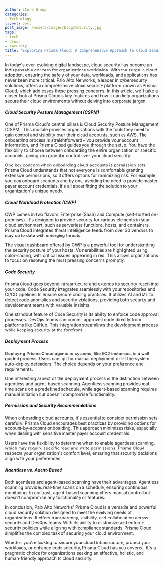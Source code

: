 ```yaml
---
author: zCore Group
categories:
- Technology
layout: post
post_image: /assets/images/blog/security.jpg
tags:
- tech
- cloud
- security
title: "Exploring Prisma Cloud: A Comprehensive Approach to Cloud Security"
---
```


In today's ever-evolving digital landscape, cloud security has become an indispensable concern for organizations worldwide. With the surge in cloud adoption, ensuring the safety of your data, workloads, and applications has never been more critical. Palo Alto Networks, a leader in cybersecurity solutions, offers a comprehensive cloud security platform known as Prisma Cloud, which addresses these pressing concerns. In this article, we'll take a closer look at Prisma Cloud's key features and how it can help organizations secure their cloud environments without delving into corporate jargon.

##### Cloud Security Posture Management (CSPM)
One of Prisma Cloud's central pillars is Cloud Security Posture Management (CSPM). This module provides organizations with the tools they need to gain control and visibility over their cloud accounts, such as AWS. The onboarding process is straightforward – you provide your account information, and Prisma Cloud guides you through the setup. You have the flexibility to choose between onboarding the entire organization or specific accounts, giving you granular control over your cloud security.

One key concern when onboarding cloud accounts is permission sets. Prisma Cloud understands that not everyone is comfortable granting extensive permissions, so it offers options for minimizing risk. For example, you can onboard accounts one by one, avoiding the need to provide master payer account credentials. It's all about fitting the solution to your organization's unique needs.

##### Cloud Workload Protection (CWP)
CWP comes in two flavors: Enterprise (SaaS) and Compute (self-hosted on-premises). It's designed to provide security for various elements in your cloud environment, such as serverless functions, hosts, and containers. Prisma Cloud integrates threat intelligence feeds from over 30 vendors to stay up to date with emerging threats.

The visual dashboard offered by CWP is a powerful tool for understanding the security posture of your hosts. Vulnerabilities are highlighted using color-coding, with critical issues appearing in red. This allows organizations to focus on resolving the most pressing concerns promptly.

##### Code Security
Prisma Cloud goes beyond infrastructure and extends its security reach into your code. Code Security integrates seamlessly with your repositories and CI/CD pipelines to ensure secure coding practices. It utilizes AI and ML to detect code anomalies and security violations, providing both security and development teams with valuable insights.

One standout feature of Code Security is its ability to enforce code approval processes. DevOps teams can commit approved code directly from platforms like GitHub. This integration streamlines the development process while keeping security at the forefront.

##### Deployment Process
Deploying Prisma Cloud agents to systems, like EC2 instances, is a well-guided process. Users can opt for manual deployment or let the system auto-deploy defenders. The choice depends on your preference and requirements.

One interesting aspect of the deployment process is the distinction between agentless and agent-based scanning. Agentless scanning provides real-time scans on a predefined schedule, while agent-based scanning requires manual initiation but doesn't compromise functionality.

##### Permission and Security Recommendations
When onboarding cloud accounts, it's essential to consider permission sets carefully. Prisma Cloud encourages best practices by providing options for account-by-account onboarding. This approach minimizes risks, especially when dealing with sensitive master payer account credentials.

Users have the flexibility to determine when to enable agentless scanning, which may require specific read and write permissions. Prisma Cloud respects your organization's comfort level, ensuring that security decisions align with your preferences.

##### Agentless vs. Agent-Based
Both agentless and agent-based scanning have their advantages. Agentless scanning provides real-time scans on a schedule, ensuring continuous monitoring. In contrast, agent-based scanning offers manual control but doesn't compromise any functionality or features.

In conclusion, Palo Alto Networks' Prisma Cloud is a versatile and powerful cloud security solution designed to meet the evolving needs of organizations. It offers transparency, visibility, and collaboration across security and DevOps teams. With its ability to customize and enforce security policies while aligning with compliance standards, Prisma Cloud simplifies the complex task of securing your cloud environment.

Whether you're looking to secure your cloud infrastructure, protect your workloads, or enhance code security, Prisma Cloud has you covered. It's a pragmatic choice for organizations seeking an effective, holistic, and human-friendly approach to cloud security.